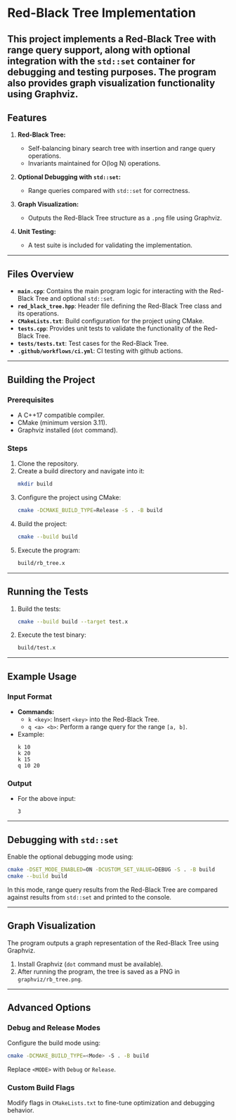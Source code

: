 # Red-Black Tree Implementation

This project implements a Red-Black Tree with range query support, along with optional integration with the `std::set` container for debugging and testing purposes. The program also provides graph visualization functionality using Graphviz.
---

## Features

1. **Red-Black Tree:**  
   - Self-balancing binary search tree with insertion and range query operations.
   - Invariants maintained for O(log N) operations.

2. **Optional Debugging with `std::set`:**  
   - Range queries compared with `std::set` for correctness.

3. **Graph Visualization:**  
   - Outputs the Red-Black Tree structure as a `.png` file using Graphviz.

4. **Unit Testing:**  
   - A test suite is included for validating the implementation.

---

## Files Overview

- **`main.cpp`**: Contains the main program logic for interacting with the Red-Black Tree and optional `std::set`.
- **`red_black_tree.hpp`**: Header file defining the Red-Black Tree class and its operations.
- **`CMakeLists.txt`**: Build configuration for the project using CMake.
- **`tests.cpp`**: Provides unit tests to validate the functionality of the Red-Black Tree.
- **`tests/tests.txt`**: Test cases for the Red-Black Tree.
- **`.github/workflows/ci.yml`**: CI testing with github actions.

---

## Building the Project

### Prerequisites

- A C++17 compatible compiler.
- CMake (minimum version 3.11).
- Graphviz installed (`dot` command).

### Steps

1. Clone the repository.
2. Create a build directory and navigate into it:
   ```bash
   mkdir build
   ```
3. Configure the project using CMake:
   ```bash
   cmake -DCMAKE_BUILD_TYPE=Release -S . -B build
   ```
4. Build the project:
   ```bash
   cmake --build build
   ```
5. Execute the program:
   ```bash
   build/rb_tree.x
   ```

---

## Running the Tests

1. Build the tests:
   ```bash
   cmake --build build --target test.x
   ```
2. Execute the test binary:
   ```bash
   build/test.x
   ```

---

## Example Usage

### Input Format
- **Commands:**
  - `k <key>`: Insert `<key>` into the Red-Black Tree.
  - `q <a> <b>`: Perform a range query for the range `[a, b]`.
- Example:
  ```plaintext
  k 10
  k 20
  k 15
  q 10 20
  ```

### Output
- For the above input:
  ```plaintext
  3
  ```

---

## Debugging with `std::set`

Enable the optional debugging mode using:
```bash
cmake -DSET_MODE_ENABLED=ON -DCUSTOM_SET_VALUE=DEBUG -S . -B build
cmake --build build
```
In this mode, range query results from the Red-Black Tree are compared against results from `std::set` and printed to the console.

---

## Graph Visualization

The program outputs a graph representation of the Red-Black Tree using Graphviz.  
1. Install Graphviz (`dot` command must be available).
2. After running the program, the tree is saved as a PNG in `graphviz/rb_tree.png`.

---

## Advanced Options

### Debug and Release Modes
Configure the build mode using:
```bash
cmake -DCMAKE_BUILD_TYPE=<Mode> -S . -B build
```
Replace `<MODE>` with `Debug` or `Release`.

### Custom Build Flags
Modify flags in `CMakeLists.txt` to fine-tune optimization and debugging behavior.
